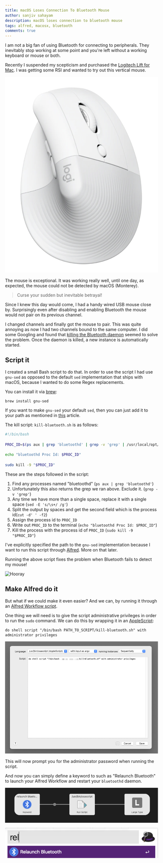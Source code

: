 ```yaml
---
title: macOS Loses Connection To Bluetooth Mouse
author: sanjiv sahayam
description: macOS loses connection to bluetooth mouse
tags: alfred, macosx, bluetooth
comments: true
---
```


I am not a big fan of using Bluetooth for connecting to peripherals. They inevitably stop working at some point and
you're left without a working keyboard or mouse or both.

Recently I suspended my scepticism and purchased the [Logitech Lift for Mac](https://www.logitech.com/en-au/products/mice/lift-vertical-ergonomic-mouse-mac.910-006470.html). I was getting some RSI and wanted to try out this vertical mouse.

![Logitech Lift for Mac](/images/macos-loses-connection-to-bluetooth-mouse/logitech-lift-for-mac.png)

The mouse is exceptional. It was working really well, until one day, as expected, the mouse could not be detected by macOS (Monterey).

> Curse your sudden but inevitable betrayal!

Since I knew this day would come, I had a handy wired USB mouse close by. Surprisingly even after disabling and enabling
Bluetooth the mouse would not pair on its previous channel.

I changed channels and finally got the mouse to pair. This was quite annoying as now I had two channels bound to
the same computer. I did some Googling and found that [killing the Bluetooth daemon](https://apple.stackexchange.com/questions/251842/how-to-restart-bluetooth-service-from-command-line) seemed to solve the problem. Once the daemon is killed, a new instance is automatically started.

## Script it

I created a small Bash script to do that. In order to use the script I had use `gnu-sed` as opposed to the default `sed` implementation that ships with macOS, because I wanted to do some Regex replacements.

You can install it via [brew](https://brew.sh/):

```{.terminal .scrollx}
brew install gnu-sed
```

If you want to make `gnu-sed` your default `sed`, then you can just add it to your path as mentioned in  [this](https://medium.com/@bramblexu/install-gnu-sed-on-mac-os-and-set-it-as-default-7c17ef1b8f64) article.


The kill script: `kill-bluetooth.sh` is as follows:

```{.bash .scrollx}
#!/bin/bash

PROC_ID=$(ps aux | grep 'bluetoothd' | grep -v 'grep' | /usr/local/opt/gnu-sed/libexec/gnubin/sed -E 's/\s+/ /g' | cut -d' ' -f2)

echo "bluetoothd Proc Id: $PROC_ID"

sudo kill -9 "$PROC_ID"
```

These are the steps followed in the script:

1. Find any processes named "bluetoothd" (`ps aux | grep 'bluetoothd'`)
1. Unfortunately this also returns the grep we ran above. Exclude it. (`grep -v 'grep'`)
1. Any time we have more than a single space, replace it with a single space (`sed -E 's/\s+/ /g'`)
1. Split the output by spaces and get the second field which is the process id(`cut -d' ' -f2`)
1. Assign the process id to `PROC_ID`
1. Write out `PROC_ID` to the terminal (`echo "bluetoothd Proc Id: $PROC_ID"`)
1. Kill the process with the process id of `PROC_ID` (`sudo kill -9 "$PROC_ID"`)


I've explicitly specified the path to the `gnu-sed` implementation because I want to run this script through [Alfred](https://www.alfredapp.com/). More on that later.

Running the above script fixes the problem when Bluetooth fails to detect my mouse!

![Hooray](https://media.giphy.com/media/uJw7UcWYutgQM/giphy.gif)

## Make Alfred do it

But what if we could make it even easier? And we can, by running it through an [Alfred Workflow script](https://www.alfredapp.com/help/workflows/actions/run-script/).

One thing we will need is to give the script administrative privileges in order to run the `sudo` command. We can do this by wrapping it in an [AppleScript](https://developer.apple.com/library/archive/technotes/tn2065/_index.html#//apple_ref/doc/uid/DTS10003093-CH1-TNTAG1-HOW_DO_I_PASS_AN_APPLESCRIPT_VARIABLE_TO_MY_SHELL_COMMAND_):

```{.command .scrollx}
do shell script "/bin/bash PATH_TO_SCRIPT/kill-bluetooth.sh" with administrator privileges
```

![Alfred Workflow Script](/images/macos-loses-connection-to-bluetooth-mouse/alfred-workflow-script.png)


This will now prompt you for the administrator password when running the script.

And now you can simply define a keyword to such as "Relaunch Bluetooth" to launch your Alfred Workflow and restart your `bluetoothd` daemon.

![Alfred Workflow](/images/macos-loses-connection-to-bluetooth-mouse/alfred-workflow.png)

![Relaunch Bluetooth](/images/macos-loses-connection-to-bluetooth-mouse/relaunch-bluetooth.png)
